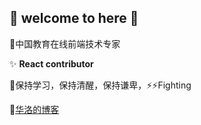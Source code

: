 ## 👋 welcome to here 👋

🤔中国教育在线前端技术专家

✨ **React contributor**

💬保持学习，保持清醒，保持谦卑，⚡⚡Fighting

💬[华洛的博客](https://www.900t.cn)




